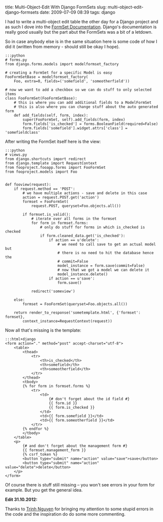 title: Multi-Object-Edit With Django FormSets
slug: multi-object-edit-django-formsets
date: 2009-07-09 08:39
tags: django

I had to write a multi-object edit table the other day for a Django project and as such I dove into the [FormSet Documentation](http://docs.djangoproject.com/en/dev/topics/forms/formsets/). Django's documentation is really good usually but the part abut the FormSets was a bit of a letdown.

So in case anybody else is in the same situation here is some code of how I did it (written from memory - should still be okay I hope).


	:::python
	# forms.py
	from django.forms.models import modelformset_factory

	# creating a FormSet for a specific Model is easy
	FooFormSetBase = modelformset_factory(
		Foo, extra=0, fields=('somefield', 'someotherfield'))

	# now we want to add a checkbox so we can do stuff to only selected items
	class FooFormSet(FooFormSetBase):
		# this is where you can add additional fields to a ModelFormSet
		# this is also where you can change stuff about the auto generated form
		def add_fields(self, form, index):
			super(FooFormSet, self).add_fields(form, index)
			form.fields['is_checked'] = forms.BooleanField(required=False)
			form.fields['somefield'].widget.attrs['class'] = 'somefieldclass'

After writing the FormSet itself here is the view:

	:::python
	# views.py
	from django.shortcuts import redirect
	from django.template import RequestContext
	from fooproject.fooapp.forms import FooFormSet
	from fooproject.models import Foo


	def fooview(request):
		if request.method == 'POST':
			# we have multiple actions - save and delete in this case
			action = request.POST.get('action')
			formset = FooFormSet(
				request.POST, queryset=Foo.objects.all())

			if formset.is_valid():
				# iterate over all forms in the formset
				for form in formset.forms:
					# only do stuff for forms in which is_checked is checked
					if form.cleaned_data.get('is_checked'):
						if action == u'delete':
							# we need to call save to get an actual model but
							# there is no need to hit the database hence the
							# commit=False
							model_instance = form.save(commit=False)
							# now that we got a model we can delete it
							model_instance.delete()
						if action == u'save':
							form.save()

				redirect('someview')

		else:
			formset = FooFormSet(queryset=Foo.objects.all())

		return render_to_response('sometemplate.html', {'formset': formset},
			context_instance=RequestContext(request))

Now all that's missing is the template:

	:::html+django
	<form action="." method="post" accept-charset="utf-8">
		<table>
			<thead>
				<tr>
					<th>is_checked</th>
					<th>somefield</th>
					<th>someotherfield</th>
				</tr>
			</thead>
			<tbody>
			{% for form in formset.forms %}
				<tr>
					<td>
						{# don't forget about the id field #}
						{{ form.id }}
						{{ form.is_checked }}
					</td>
					<td>{{ form.somefield }}</td>
					<td>{{ form.someotherfield }}</td>
				</tr>
			{% endfor %}
			</tbody>
		</table>
		<p>
			{# and don't forget about the management form #}
			{{ formset.management_form }}
			{% csrf_token %}
			<button type="submit" name="action" value="save">save</button>
			<button type="submit" name="action" value="delete">delete</button>
		</p>
	</form>

Of course there is stuff still missing – you won't see errors in your form for example. But you get the general idea.


**Edit 31.10.2012:**

Thanks to [Trinh Nguyen](https://twitter.com/dangtrinhnt) for bringing my attention to some stupid errors in the code and the inspiration do do some more commenting.

